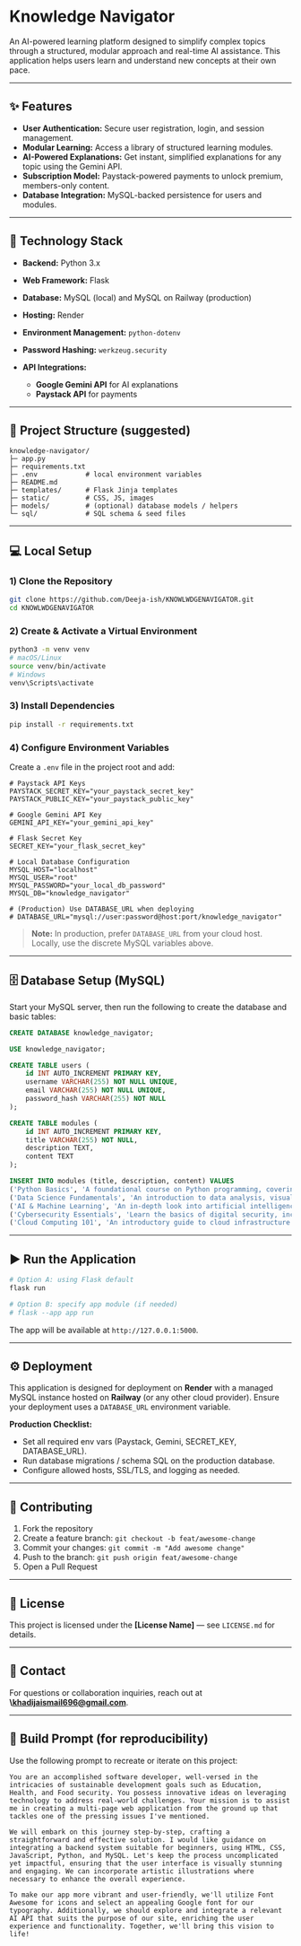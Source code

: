 # Knowledge Navigator

An AI-powered learning platform designed to simplify complex topics through a structured, modular approach and real-time AI assistance. This application helps users learn and understand new concepts at their own pace.

---

## ✨ Features

* **User Authentication:** Secure user registration, login, and session management.
* **Modular Learning:** Access a library of structured learning modules.
* **AI-Powered Explanations:** Get instant, simplified explanations for any topic using the Gemini API.
* **Subscription Model:** Paystack-powered payments to unlock premium, members-only content.
* **Database Integration:** MySQL-backed persistence for users and modules.

---

## 🚀 Technology Stack

* **Backend:** Python 3.x
* **Web Framework:** Flask
* **Database:** MySQL (local) and MySQL on Railway (production)
* **Hosting:** Render
* **Environment Management:** `python-dotenv`
* **Password Hashing:** `werkzeug.security`
* **API Integrations:**

  * **Google Gemini API** for AI explanations
  * **Paystack API** for payments

---

## 🧭 Project Structure (suggested)

```
knowledge-navigator/
├─ app.py
├─ requirements.txt
├─ .env            # local environment variables
├─ README.md
├─ templates/      # Flask Jinja templates
├─ static/         # CSS, JS, images
├─ models/         # (optional) database models / helpers
└─ sql/            # SQL schema & seed files
```

---

## 💻 Local Setup

### 1) Clone the Repository

```bash
git clone https://github.com/Deeja-ish/KNOWLWDGENAVIGATOR.git
cd KNOWLWDGENAVIGATOR
```

### 2) Create & Activate a Virtual Environment

```bash
python3 -m venv venv
# macOS/Linux
source venv/bin/activate
# Windows
venv\Scripts\activate
```

### 3) Install Dependencies

```bash
pip install -r requirements.txt
```

### 4) Configure Environment Variables

Create a `.env` file in the project root and add:

```
# Paystack API Keys
PAYSTACK_SECRET_KEY="your_paystack_secret_key"
PAYSTACK_PUBLIC_KEY="your_paystack_public_key"

# Google Gemini API Key
GEMINI_API_KEY="your_gemini_api_key"

# Flask Secret Key
SECRET_KEY="your_flask_secret_key"

# Local Database Configuration
MYSQL_HOST="localhost"
MYSQL_USER="root"
MYSQL_PASSWORD="your_local_db_password"
MYSQL_DB="knowledge_navigator"

# (Production) Use DATABASE_URL when deploying
# DATABASE_URL="mysql://user:password@host:port/knowledge_navigator"
```

> **Note:** In production, prefer `DATABASE_URL` from your cloud host. Locally, use the discrete MySQL variables above.

---

## 🗄️ Database Setup (MySQL)

Start your MySQL server, then run the following to create the database and basic tables:

```sql
CREATE DATABASE knowledge_navigator;

USE knowledge_navigator;

CREATE TABLE users (
    id INT AUTO_INCREMENT PRIMARY KEY,
    username VARCHAR(255) NOT NULL UNIQUE,
    email VARCHAR(255) NOT NULL UNIQUE,
    password_hash VARCHAR(255) NOT NULL
);

CREATE TABLE modules (
    id INT AUTO_INCREMENT PRIMARY KEY,
    title VARCHAR(255) NOT NULL,
    description TEXT,
    content TEXT
);

INSERT INTO modules (title, description, content) VALUES
('Python Basics', 'A foundational course on Python programming, covering syntax, data types, and functions.', 'python-basics', 0),
('Data Science Fundamentals', 'An introduction to data analysis, visualization, and basic machine learning concepts.', 'data-science', 1),
('AI & Machine Learning', 'An in-depth look into artificial intelligence, neural networks, and model building.', 'ai', 1),
('Cybersecurity Essentials', 'Learn the basics of digital security, including threat identification and system protection.', 'cybersecurity', 0),
('Cloud Computing 101', 'An introductory guide to cloud infrastructure and popular services like AWS and Azure.', 'cloud-computing', 0);
```

---

## ▶️ Run the Application

```bash
# Option A: using Flask default
flask run

# Option B: specify app module (if needed)
# flask --app app run
```

The app will be available at `http://127.0.0.1:5000`.

---

## ⚙️ Deployment

This application is designed for deployment on **Render** with a managed MySQL instance hosted on **Railway** (or any other cloud provider). Ensure your deployment uses a `DATABASE_URL` environment variable.

**Production Checklist:**

* Set all required env vars (Paystack, Gemini, SECRET\_KEY, DATABASE\_URL).
* Run database migrations / schema SQL on the production database.
* Configure allowed hosts, SSL/TLS, and logging as needed.

---

## 🤝 Contributing

1. Fork the repository
2. Create a feature branch: `git checkout -b feat/awesome-change`
3. Commit your changes: `git commit -m "Add awesome change"`
4. Push to the branch: `git push origin feat/awesome-change`
5. Open a Pull Request

---

## 📄 License

This project is licensed under the **\[License Name]** — see `LICENSE.md` for details.

---

## 📧 Contact

For questions or collaboration inquiries, reach out at **\khadijaismail696@gmail.com**.

---

## 🧩 Build Prompt (for reproducibility)

Use the following prompt to recreate or iterate on this project:

```
You are an accomplished software developer, well-versed in the intricacies of sustainable development goals such as Education, Health, and Food security. You possess innovative ideas on leveraging technology to address real-world challenges. Your mission is to assist me in creating a multi-page web application from the ground up that tackles one of the pressing issues I've mentioned.

We will embark on this journey step-by-step, crafting a straightforward and effective solution. I would like guidance on integrating a backend system suitable for beginners, using HTML, CSS, JavaScript, Python, and MySQL. Let's keep the process uncomplicated yet impactful, ensuring that the user interface is visually stunning and engaging. We can incorporate artistic illustrations where necessary to enhance the overall experience.

To make our app more vibrant and user-friendly, we'll utilize Font Awesome for icons and select an appealing Google font for our typography. Additionally, we should explore and integrate a relevant AI API that suits the purpose of our site, enriching the user experience and functionality. Together, we'll bring this vision to life!
```
